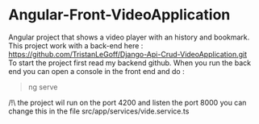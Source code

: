 # Angular-Front-VideoApplication
Angular project that shows a video player with an history and bookmark.  
This project work with a back-end here : https://github.com/TristanLeGoff/Django-Api-Crud-VideoApplication.git  
To start the project first read my backend github.
When you run the back end you can open a console in the front end and do :  
>ng serve  
  
/!\ the project wil run on the port 4200 and listen the port 8000 you can change this in the file src/app/services/vide.service.ts
